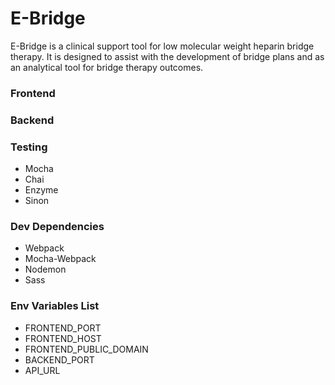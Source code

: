 # E-Bridge
E-Bridge is a clinical support tool for low molecular weight heparin bridge therapy. It is designed to assist with the development of bridge plans and as an analytical tool for bridge therapy outcomes.

### Frontend

### Backend

### Testing
* Mocha
* Chai
* Enzyme
* Sinon

### Dev Dependencies
* Webpack
* Mocha-Webpack
* Nodemon
* Sass

### Env Variables List
* FRONTEND_PORT
* FRONTEND_HOST
* FRONTEND_PUBLIC_DOMAIN
* BACKEND_PORT
* API_URL

